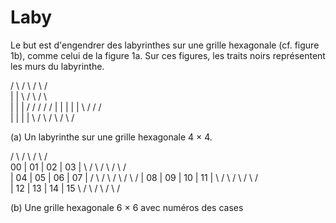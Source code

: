 # Laby

Le but est d'engendrer des labyrinthes sur une grille hexagonale (cf. figure 1b), comme celui de la figure 1a. 
Sur ces figures, les traits noirs représentent les murs du labyrinthe.


 / \ / \ / \ / \
            |   |
 \ / \ /     \   \
  |       |       |
 /   /   /   /   /
|   |   |   |   |
 \ /   /   /     \
  |   |   |   |
   \ / \ / \ / \ /

(a) Un labyrinthe sur une grille hexagonale 4 × 4.

 /  \ /  \ /  \ /  \
  00 | 01 | 02 | 03 |
 \  / \  / \  / \  / \
  | 04 | 05 | 06 | 07 |
 /  \ /  \ /  \ /  \ /
| 08 | 09 | 10 | 11 |
 \  / \  / \  / \  / \
  | 12 | 13 | 14 | 15
   \  / \  / \  / \  /

(b) Une grille hexagonale 6 × 6 avec numéros des cases

